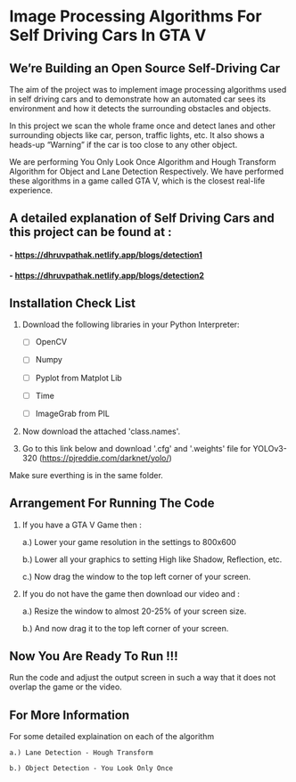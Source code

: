 # Image Processing Algorithms For Self Driving Cars In GTA V

## We’re Building an Open Source Self-Driving Car
The aim of the project was to implement image processing algorithms used in self driving cars and to demonstrate how an automated car sees its environment and how it detects the surrounding obstacles and objects.

In this project we scan the whole frame once and detect lanes and other surrounding objects like car, person, traffic lights, etc. It also shows a heads-up “Warning” if the car is too close to any other object. 

We are performing You Only Look Once Algorithm and Hough Transform Algorithm for Object and Lane Detection Respectively. We have performed these algorithms in a game called GTA V, which is the closest real-life experience.

## A detailed explanation of Self Driving Cars and this project can be found at :
#### - https://dhruvpathak.netlify.app/blogs/detection1

#### - https://dhruvpathak.netlify.app/blogs/detection2

## Installation Check List
1. Download the following libraries in your Python Interpreter:

    - [ ] OpenCV
    
    - [ ] Numpy
    
    - [ ] Pyplot from Matplot Lib
    
    - [ ] Time
    
    - [ ] ImageGrab from PIL
    
2. Now download the attached 'class.names'.

3. Go to this link below and download '.cfg' and '.weights' file for YOLOv3-320
   (https://pjreddie.com/darknet/yolo/)
   
Make sure everthing is in the same folder.
   
## Arrangement For Running The Code
1. If you have a GTA V Game then :

    a.) Lower your game resolution in the settings to 800x600
    
    b.) Lower all your graphics to setting High like Shadow, Reflection, etc.
    
    c.) Now drag the window to the top left corner of your screen.
    
2. If you do not have the game then download our video and :

    a.) Resize the window to almost 20-25% of your screen size.
    
    b.) And now drag it to the top left corner of your screen.
    
## Now You Are Ready To Run !!!
Run the code and adjust the output screen in such a way that it does not overlap the game or the video.

## For More Information
For some detailed explaination on each of the algorithm 

    a.) Lane Detection - Hough Transform
    
    b.) Object Detection - You Look Only Once

